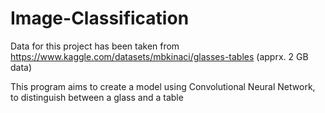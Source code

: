 # Image-Classification

Data for this project has been taken from https://www.kaggle.com/datasets/mbkinaci/glasses-tables (apprx. 2 GB data)

This program aims to create a model using Convolutional Neural Network, to distinguish between a glass and a table
